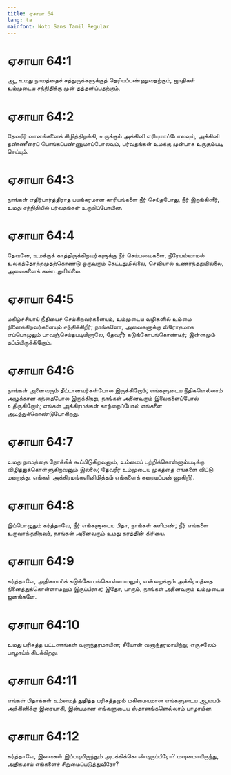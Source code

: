 ```yaml
---
title: ஏசாயா 64
lang: ta
mainfont: Noto Sans Tamil Regular
---
```


# ஏசாயா 64:1

ஆ, உமது நாமத்தைச் சத்துருக்களுக்குத் தெரியப்பண்ணுவதற்கும், ஜாதிகள் உம்முடைய சந்நிதிக்கு முன் தத்தளிப்பதற்கும்,

# ஏசாயா 64:2

தேவரீர் வானங்களைக் கிழித்திறங்கி, உருக்கும் அக்கினி எரியுமாப்போலவும், அக்கினி தண்ணீரைப் பொங்கப்பண்ணுமாப்போலவும், பர்வதங்கள் உமக்கு முன்பாக உருகும்படி செய்யும்.

# ஏசாயா 64:3

நாங்கள் எதிர்பார்த்திராத பயங்கரமான காரியங்களை நீர் செய்தபோது, நீர் இறங்கினீர், உமது சந்நிதியில் பர்வதங்கள் உருகிப்போயின.

# ஏசாயா 64:4

தேவனே, உமக்குக் காத்திருக்கிறவர்களுக்கு நீர் செய்பவைகளை, நீரேயல்லாமல் உலகத்தோற்றமுதற்கொண்டு ஒருவரும் கேட்டதுமில்லை, செவியால் உணர்ந்ததுமில்லை, அவைகளைக் கண்டதுமில்லை.

# ஏசாயா 64:5

மகிழ்ச்சியாய் நீதியைச் செய்கிறவர்களையும், உம்முடைய வழிகளில் உம்மை நினைக்கிறவர்களையும் சந்திக்கிறீர்; நாங்களோ, அவைகளுக்கு விரோதமாக எப்பொழுதும் பாவஞ்செய்தபடியினாலே, தேவரீர் கடுங்கோபங்கொண்டீர்; இன்னமும் தப்பியிருக்கிறோம்.

# ஏசாயா 64:6

நாங்கள் அனைவரும் தீட்டானவர்கள்போல இருக்கிறோம்; எங்களுடைய நீதிகளெல்லாம் அழுக்கான கந்தைபோல இருக்கிறது, நாங்கள் அனைவரும் இலைகளைப்போல் உதிருகிறோம்; எங்கள் அக்கிரமங்கள் காற்றைப்போல் எங்களை அடித்துக்கொண்டுபோகிறது.

# ஏசாயா 64:7

உமது நாமத்தை நோக்கிக் கூப்பிடுகிறவனும், உம்மைப் பற்றிக்கொள்ளும்படிக்கு விழித்துக்கொள்ளுகிறவனும் இல்லை; தேவரீர் உம்முடைய முகத்தை எங்களை விட்டு மறைத்து, எங்கள் அக்கிரமங்களினிமித்தம் எங்களைக் கரையப்பண்ணுகிறீர்.

# ஏசாயா 64:8

இப்பொழுதும் கர்த்தாவே, நீர் எங்களுடைய பிதா, நாங்கள் களிமண்; நீர் எங்களை உருவாக்குகிறவர், நாங்கள் அனைவரும் உமது கரத்தின் கிரியை.

# ஏசாயா 64:9

கர்த்தாவே, அதிகமாய்க் கடுங்கோபங்கொள்ளாமலும், என்றைக்கும் அக்கிரமத்தை நினைத்துக்கொள்ளாமலும் இருப்பீராக; இதோ, பாரும், நாங்கள் அனைவரும் உம்முடைய ஜனங்களே.

# ஏசாயா 64:10

உமது பரிசுத்த பட்டணங்கள் வனாந்தரமாயின; சீயோன் வனாந்தரமாயிற்று; எருசலேம் பாழாய்க் கிடக்கிறது.

# ஏசாயா 64:11

எங்கள் பிதாக்கள் உம்மைத் துதித்த பரிசுத்தமும் மகிமையுமான எங்களுடைய ஆலயம் அக்கினிக்கு இரையாகி, இன்பமான எங்களுடைய ஸ்தானங்களெல்லாம் பாழாயின.

# ஏசாயா 64:12

கர்த்தாவே, இவைகள் இப்படியிருந்தும் அடக்கிக்கொண்டிருப்பீரோ? மவுனமாயிருந்து, அதிகமாய் எங்களைச் சிறுமைப்படுத்துவீரோ?


